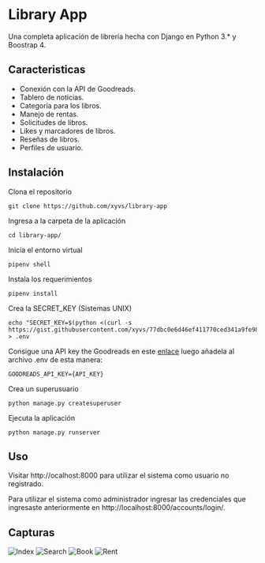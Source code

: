 # Library App

Una completa aplicación de librería hecha con Django en Python 3.* y Boostrap 4.

## Caracteristicas

- Conexión con la API de Goodreads.
- Tablero de noticias.
- Categoría para los libros.
- Manejo de rentas.
- Solicitudes de libros.
- Likes y marcadores de libros.
- Reseñas de libros.
- Perfiles de usuario.

## Instalación

Clona el repositorio

    git clone https://github.com/xyvs/library-app

Ingresa a la carpeta de la aplicación

	cd library-app/

Inicia el entorno virtual

    pipenv shell

Instala los requerimientos

    pipenv install

Crea la SECRET_KEY (Sistemas UNIX)

    echo "SECRET_KEY=$(python <(curl -s https://gist.githubusercontent.com/xyvs/77dbc0e6d46ef411770ced341a9fe983/raw/))" > .env
    
 Consigue una API key the Goodreads en este [enlace](https://www.goodreads.com/api) luego añadela al archivo .env de esta manera:
 
    GOODREADS_API_KEY={API_KEY}

Crea un superusuario

    python manage.py createsuperuser

Ejecuta la aplicación

    python manage.py runserver

## Uso

Visitar http://ocalhost:8000 para utilizar el sistema como usuario no registrado.

Para utilizar el sistema como administrador ingresar las credenciales que ingresaste anteriormente en http://localhost:8000/accounts/login/.

## Capturas

![Index](https://i.imgur.com/JYZ7nyH.png)
![Search](https://i.imgur.com/BmdqqGG.png)
![Book](https://i.imgur.com/wdNTwJW.png)
![Rent](https://i.imgur.com/93ZaYxv.png)
